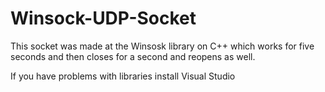 # Winsock-UDP-Socket
This socket was made at the Winsosk library on C++  which works for five seconds and then closes for a second and reopens as well.

If you have problems with libraries install Visual Studio
